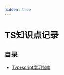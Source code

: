 ```yaml
---
hidden: true
---
```

# TS知识点记录
<!-- :::tip 参考
[掘金小册:剖析 Vue.js 内部运行机制](https://juejin.im/book/5a36661851882538e2259c0f)
::: -->

## 目录
* [Typescript学习指南](./guide.md)